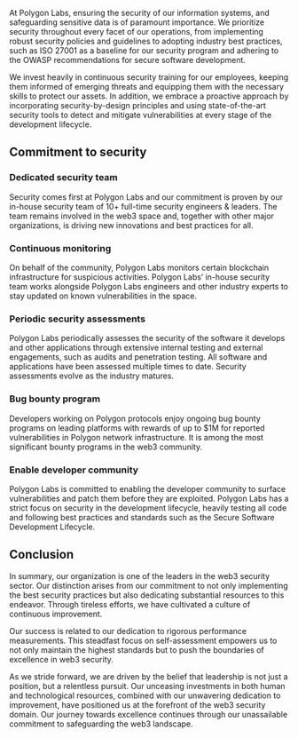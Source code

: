 At Polygon Labs, ensuring the security of our information systems, and safeguarding sensitive data is of paramount importance. We prioritize security throughout every facet of our operations, from implementing robust security policies and guidelines to adopting industry best practices, such as ISO 27001 as a baseline for our security program and adhering to the OWASP recommendations for secure software development. 

We invest heavily in continuous security training for our employees, keeping them informed of emerging threats and equipping them with the necessary skills to protect our assets. In addition, we embrace a proactive approach by incorporating security-by-design principles and using state-of-the-art security tools to detect and mitigate vulnerabilities at every stage of the development lifecycle.

## Commitment to security

### Dedicated security team

Security comes first at Polygon Labs and our commitment is proven by our in-house security team of 10+ full-time security engineers & leaders. The team remains involved in the web3 space and, together with other major organizations, is driving new innovations and best practices for all.

### Continuous monitoring

On behalf of the community, Polygon Labs monitors certain blockchain infrastructure for suspicious activities. Polygon Labs’ in-house security team works alongside Polygon Labs engineers and other industry experts to stay updated on known vulnerabilities in the space.

### Periodic security assessments

Polygon Labs periodically assesses the security of the software it develops and other applications through extensive internal testing and external engagements, such as audits and penetration testing. All software and applications have been assessed multiple times to date. Security assessments evolve as the industry matures.

### Bug bounty program

Developers working on Polygon protocols enjoy ongoing bug bounty programs on leading platforms with rewards of up to $1M for reported vulnerabilities in Polygon network infrastructure. It is among the most significant bounty programs in the web3 community.

### Enable developer community

Polygon Labs is committed to enabling the developer community to surface vulnerabilities and patch them before they are exploited. Polygon Labs has a strict focus on security in the development lifecycle, heavily testing all code and following best practices and standards such as the Secure Software Development Lifecycle.

## Conclusion

In summary, our organization is one of the leaders in the web3 security sector. Our distinction arises from our commitment to not only implementing the best security practices but also dedicating substantial resources to this endeavor. Through tireless efforts, we have cultivated a culture of continuous improvement.

Our success is related to our dedication to rigorous performance measurements. This steadfast focus on self-assessment empowers us to not only maintain the highest standards but to push the boundaries of excellence in web3 security.

As we stride forward, we are driven by the belief that leadership is not just a position, but a relentless pursuit. Our unceasing investments in both human and technological resources, combined with our unwavering dedication to improvement, have positioned us at the forefront of the web3 security domain. Our journey towards excellence continues through our unassailable commitment to safeguarding the web3 landscape.
